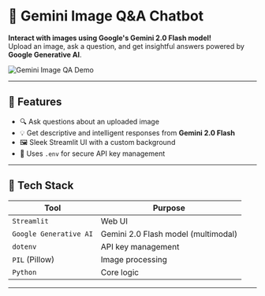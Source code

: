 # 🤖 Gemini Image Q&A Chatbot

**Interact with images using Google's Gemini 2.0 Flash model!**  
Upload an image, ask a question, and get insightful answers powered by **Google Generative AI**.

![Gemini Image QA Demo](https://media.gettyimages.com/id/2156749469/video/artificial-intelligence-robots.jpg?s=640x640&k=20&c=-BncP9k65rqVNd5E5VjX6zDVfxiUSBbYr1WviEgpogk=)

---

## 🚀 Features

- 🔍 Ask questions about an uploaded image
- 💡 Get descriptive and intelligent responses from **Gemini 2.0 Flash**
- 🖼️ Sleek Streamlit UI with a custom background
- 🔐 Uses `.env` for secure API key management

---

## 🧠 Tech Stack

| Tool             | Purpose                                |
|------------------|----------------------------------------|
| `Streamlit`      | Web UI                                 |
| `Google Generative AI` | Gemini 2.0 Flash model (multimodal)  |
| `dotenv`         | API key management                     |
| `PIL` (Pillow)   | Image processing                       |
| `Python`         | Core logic                             |

---

